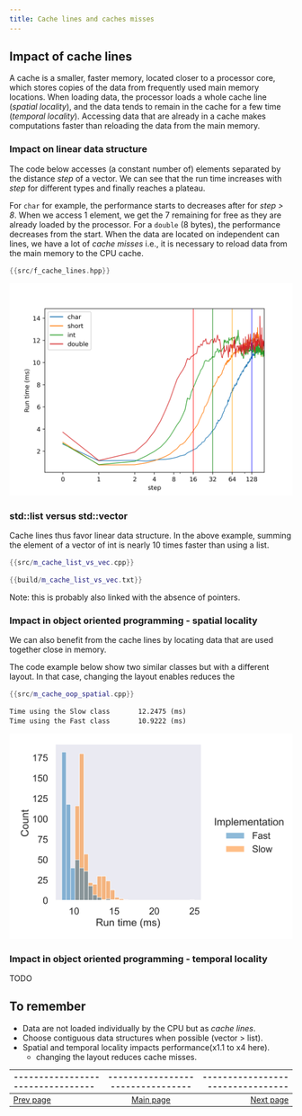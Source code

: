 ```yaml
---
title: Cache lines and caches misses
---
```



## Impact of cache lines

A cache is a smaller, faster memory, located closer to a processor core, which stores copies of the data from frequently used main memory locations. When loading data, the processor loads a whole cache line (_spatial locality_), and the data tends to remain in the cache for a few time (_temporal locality_). Accessing data that are already in a cache makes computations faster than reloading the data from the main memory. 

### Impact on linear data structure 
 
The code below accesses (a constant number of) elements separated by the distance _step_ of a vector. We can see that the run time increases with _step_ for different types and finally reaches a plateau.

For `char` for example, the performance starts to decreases after for _step > 8_. When we access 1 element, we get the 7 remaining for free as they are already loaded by the processor. For a `double` (8 bytes), the performance decreases from the start. When the data are located on independent can lines, we have a lot of _cache misses_ i.e., it is necessary to reload data from the main memory to the CPU cache. 



```cpp
{{src/f_cache_lines.hpp}}
```

![The impact of cache lines on ](m_cache_lines.png)

### std::list versus std::vector

Cache lines thus favor linear data structure. In the above example, summing the element of a vector of int is nearly 10 times faster than using a list.


```cpp
{{src/m_cache_list_vs_vec.cpp}}
```

```cpp
{{build/m_cache_list_vs_vec.txt}}
```
Note: this is probably also linked with the absence of pointers. 

### Impact in object oriented programming - spatial locality

We can also benefit from the cache lines by locating data that are used together close in memory. 

The code example below show two similar classes but with a different layout. In that case, changing the layout enables reduces the  

```cpp
{{src/m_cache_oop_spatial.cpp}}
```

```txt
Time using the Slow class       12.2475 (ms)
Time using the Fast class       10.9222 (ms)
```

![Impact of a class layout on performances ](m_cache_oop_spatial.png)

### Impact in object oriented programming - temporal locality

TODO

## To remember

 * Data are not loaded individually by the CPU but as _cache lines_.
 * Choose contiguous data structures when possible (vector > list).
 * Spatial and temporal locality impacts performance(x1.1 to x4 here).
    * changing the layout reduces cache misses.

 
 | --------------------------------- | --------------------------------- | --------------------------------- |
|:--|:--:|--:|
| [Prev page](todo.html) | [Main page](index.html) | [Next page](todo.html) |
